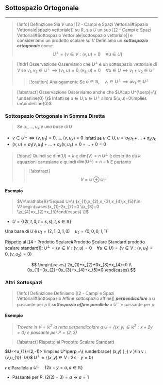 ## Sottospazio Ortogonale
---
>[!info] Definizione
>Sia $V$ uno [[2 - Campi e Spazi Vettoriali#Spazio Vettoriale|spazio vettoriale]] su $\mathbb{R}$, sia $U$ un suo [[2 - Campi e Spazi Vettoriali#Sottospazio Vettoriale|sottospazio vettoriale]] e consideriamo un prodotto scalare su $V$
>Definiamo un ***sottospazio ortogonale*** come:
>$$U^{\perp} =\{ v\in V:(v,u)=0 \quad\forall u\in U \}$$

>[!tldr] Osservazione
>Osserviamo che $U^{\perp}$ è un sottospazio vettoriale di $V$ se $v_{1},v_{2}\in U^{\perp}\implies (v_{1},u)=0,(v_{2},u)=0\quad \forall u\in U\implies v_{1}+v_{2}\in U^{\perp}$
>>[!caution] Analogamente
>>Se $a\in\mathbb{R}, \quad v_{1}\in U^{\perp}\implies av_{1}\in U^{\perp}$

>[!abstract] Osservazione
>Osserviamo anche che $U\cap U^{\perp}=\{ \underline{0} \}$
>Infatti se $u\in U, u\in U^{\perp}$ allora $(u,u)=0\implies u=\underline{0}$

### Sottospazio Ortogonale in Somma Diretta
>*Se* $u_{1},\dots,u_{k}$ *è una base* di $U$

- $v\in U^{\perp} \iff (v,u_{1})=0,\dots,(v,u_{k})=0$
Infatti se $u\in U, u=a_{1}u_{1}+\dots+a_{k}u_{k}$
- $(v,u)=a_{1}(v,u_{1})+\dots+a_{k}(v,u_{k})=0+\dots+0 =0$

>[!done] Quindi se $\text{ dim}(U)=k$ e $\text{dim}(V)=n$
>$U^{\perp}$ è descritto da $k$ equazioni cartesiane e quindi $\text{dim}(U^\perp)=n-k$
>E pertanto
>>[!abstract] ‎ 
>>$$V=U\oplus U^\perp$$

#### Esempio
>$V=\mathbb{R}^5\quad U=\{ (x_{1},x_{2},x_{3},x_{4},x_{5})\in V:\begin{cases}x_{1}-2x_{2}=0 \\x_{3}=0 \\x_{4}=x_{2}+x_{5}\end{cases} \}$

- $U=\{ (2t,t,0,t+s,s),t,s\in\mathbb{R} \}$

Una base di $U$ è $u_{1}=(2,1,0,1,0) \quad u_{2}=(0,0,0,1,1)$

Rispetto al [[4 - Prodotto Scalare#Prodotto Scalare Standard|prodotto scalare standard]]:
$U^\perp=\{ v\in V:(v,u)=0 \quad\forall u\in U \}=\{ v\in V:(v,u_{1})=0,(v,u_{2})=0 \}$

$$
\begin{cases}
2x_{1}+x_{2}+0x_{3}+x_{4}=0 \\
0x_{1}+0x_{2}+0x_{3}+x_{4}+x_{5}=0
\end{cases}
$$

### Altri Sottospazi
>[!info] Definizione
>Definiamo [[2 - Campi e Spazi Vettoriali#Sottospazio Affine|sottospazio affine]] ***perpendicolare*** a $U$ passante per $p$ il ***sottospazio affine parallelo*** a $U^\perp$ e passante per $p$


#### Esempio
>*Trovare in $V=\mathbb{R}^2$ la retta perpendicolare a $U=\{ (x,y)\in\mathbb{R}^2:x+2y=0 \}$ e passante per $P=(2,3)$* 


>[!abstract] Rispetto al Prodotto Scalare Standard

$U=<u_{1}=(2,-1)> \implies U^\perp =\{ \underbrace{ (x,y) }_{ v }\in v :(v,u_{1})=0\}$
$U^\perp = \{ (x,y)\in V:2x-y=0 \}$

$r$ è Parallela a $U^\perp \quad\{ 2x-y=a, a\in\mathbb{R} \}$
- Passante per $P$: $(2(2)-3)=a \to a=1$